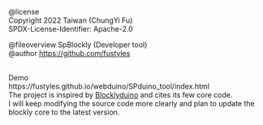 @license<br>
Copyright 2022 Taiwan (ChungYi Fu)<br>
SPDX-License-Identifier: Apache-2.0<br>

@fileoverview SpBlockly (Developer tool)<br>
@author https://github.com/fustyles<br>

<br>
Demo<br>
https://fustyles.github.io/webduino/SPduino_tool/index.html

<br>
The project is inspired by <a href="https://github.com/BlocklyDuino">Blocklyduino</a> and cites its few core code.
<br>
I will keep modifying the source code more clearly and plan to update the blockly core to the latest version.
